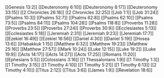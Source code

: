 [[Genesis 13:2]]
[[Deuteronomy 6:10]]
[[Deuteronomy 8:17]]
[[Deuteronomy 33:15]]
[[2 Chronicles 26:16]]
[[2 Chronicles 32:25]]
[[Job 1:1]]
[[Job 31:24]]
[[Psalms 10:3]]
[[Psalms 52:7]]
[[Psalms 62:8]]
[[Psalms 62:10]]
[[Psalms 73:5]]
[[Psalms 84:11]]
[[Psalms 104:28]]
[[Psalms 118:8]]
[[Proverbs 11:28]]
[[Proverbs 23:5]]
[[Proverbs 27:24]]
[[Proverbs 30:9]]
[[Ecclesiastes 5:13]]
[[Ecclesiastes 5:18]]
[[Jeremiah 2:31]]
[[Jeremiah 9:23]]
[[Jeremiah 17:7]]
[[Ezekiel 16:49]]
[[Ezekiel 16:56]]
[[Daniel 4:30]]
[[Daniel 5:19]]
[[Hosea 13:6]]
[[Habakkuk 1:15]]
[[Matthew 6:32]]
[[Matthew 19:23]]
[[Matthew 25:16]]
[[Matthew 27:57]]
[[Mark 10:24]]
[[Luke 12:15]]
[[Luke 19:2]]
[[Luke 19:9]]
[[Acts 14:17]]
[[Acts 14:27]]
[[Acts 17:25]]
[[Romans 11:20]]
[[Ephesians 5:5]]
[[Colossians 3:16]]
[[1 Thessalonians 1:9]]
[[1 Timothy 1:3]]
[[1 Timothy 3:15]]
[[1 Timothy 4:10]]
[[1 Timothy 5:21]]
[[1 Timothy 6:13]]
[[2 Timothy 4:10]]
[[Titus 2:12]]
[[Titus 3:6]]
[[James 1:9]]
[[Revelation 18:6]]
